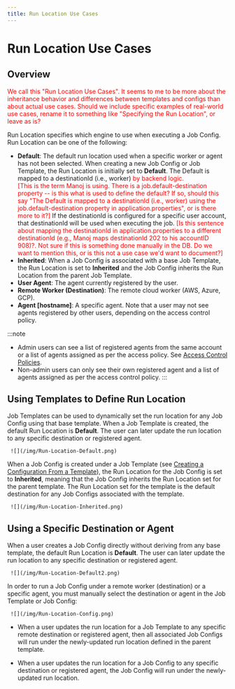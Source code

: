```yaml
---
title: Run Location Use Cases
---
```


# Run Location Use Cases

## Overview

<font color="red">
We call this "Run Location Use Cases". It seems to me to be more about the inheritance behavior and differences between templates and configs than about actual use cases. Should we include specific examples of real-world use cases, rename it to something like "Specifying the Run Location", or leave as is? 
</font>

Run Location specifies which engine to use when executing a Job Config. Run Location can be one of the following: 

* **Default**: The default run location used when a specific worker or agent has not been selected.  When creating a new Job Config or Job Template, the Run Location is initially set to **Default**. The Default is mapped to a destinationId (i.e., worker) <font color="red">by backend logic. <br />[This is the term Manoj is using. There is a job.default-destination property -- is this what is used to define the default? If so, should this say "The Default is mapped to a destinationId (i.e., worker) using the job.default-destination property in application.properties", or is there more to it?]</font> If the destinationId is configured for a specific user account, that destinationId will be used when executing the job. <font color="red">[Is this sentence about mapping the destinationId in application.properties to a different destinationId (e.g., Manoj maps destinationId 202 to his accountID 908)?. Not sure if this is something done manually in the DB. Do we want to mention this, or is this not a use case we'd want to document?]</font>
* **Inherited**: When a Job Config is associated with a base Job Template, the Run Location is set to **Inherited** and the Job Config inherits the Run Location from the parent Job Template.  
* **User Agent**: The agent currently registered by the user.
* **Remote Worker (Destination)**: The remote cloud worker (AWS, Azure, GCP).
* **Agent [hostname]**: A specific agent. Note that a user may not see agents registered by other users, depending on the access control policy.

:::note
* Admin users can see a list of registered agents from the same account or a list of agents assigned as per the access policy. See [Access Control Policies](../admin/access-control/access-control-polices).
* Non-admin users can only see their own registered agent and a list of agents assigned as per the access control policy.
:::

## Using Templates to Define Run Location

Job Templates can be used to dynamically set the run location for any Job Config using that base template. When a Job Template is created, the default Run Location is **Default**. The user can later update the run location to any specific destination or registered agent.


     ![](/img/Run-Location-Default.png)


When a Job Config is created under a Job Template (see [Creating a Configuration From a Template](../templates/creating-a-configuration-from-a-template)), the Run Location for the Job Config is set to **Inherited**, meaning that the Job Config inherits the Run Location set for the parent template. The Run Location set for the template is the default destination for any Job Configs associated with the template.
  
     ![](/img/Run-Location-Inherited.png)

## Using a Specific Destination or Agent

When a user creates a Job Config directly without deriving from any base template, the default Run Location is **Default**. The user can later update the run location to any specific destination or registered agent.

     ![](/img/Run-Location-Default2.png)
  
In order to run a Job Config under a remote worker (destination) or a specific agent, you must manually select the destination or agent in the Job Template or Job Config:

     ![](/img/Run-Location-Config.png)

* When a user updates the run location for a Job Template to any specific remote destination or registered agent, then all associated Job Configs will run under the newly-updated run location defined in the parent template.

* When a user updates the run location for a Job Config to any specific destination or registered agent, the Job Config will run under the newly-updated run location.